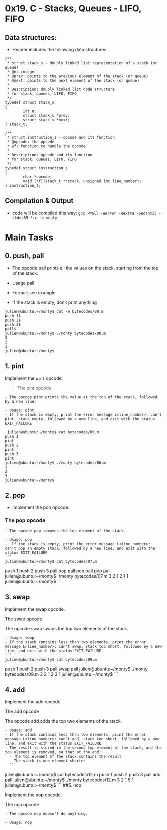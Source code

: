 #  0x19. C - Stacks, Queues - LIFO, FIFO

## Data structures:
* Header includes the following data structures. 
```
/**
 * struct stack_s - doubly linked list representation of a stack (or queue)
 * @n: integer
 * @prev: points to the previous element of the stack (or queue)
 * @next: points to the next element of the stack (or queue)
 *
 * Description: doubly linked list node structure
 * for stack, queues, LIFO, FIFO
 */
typedef struct stack_s
{
        int n;
        struct stack_s *prev;
        struct stack_s *next;
} stack_t;
```
```
/**
 * struct instruction_s - opcode and its function
 * @opcode: the opcode
 * @f: function to handle the opcode
 *
 * Description: opcode and its function
 * for stack, queues, LIFO, FIFO
 */
typedef struct instruction_s
{
        char *opcode;
        void (*f)(stack_t **stack, unsigned int line_number);
} instruction_t;
```



## Compilation & Output
* code will be compiled this way:   ```gcc -Wall -Werror -Wextra -pedantic -std=c89 *.c -o monty```


# **Main Tasks**

  ## 0. push, pall
  - The opcode pall prints all the  values on the stack, starting from the top of the stack.

  - Usage pall
  - Format: see example
  - If the stack is empty, don’t print anything
 ```
julien@ubuntu:~/monty$ cat -e bytecodes/00.m
push 1$
push 2$
push 3$
pall$
julien@ubuntu:~/monty$ ./monty bytecodes/00.m
3
2
1
julien@ubuntu:~/monty$
 ```

  ## 1. pint

  Implement the `pint` opcode.

  > The pint opcode

    - The opcode pint prints the value at the top of the stack, followed by a new line.

    - Usage: pint
    - If the stack is empty, print the error message L<line_number>: can't pint, stack empty, followed by a new line, and exit with the status EXIT_FAILURE

 ```
  julien@ubuntu:~/monty$ cat bytecodes/06.m 
push 1
pint
push 2
pint
push 3
pint
julien@ubuntu:~/monty$ ./monty bytecodes/06.m 
1
2
3
julien@ubuntu:~/monty$ 
 ```
## 2. pop
 - Implement the pop opcode.

  ### The pop opcode

    - The opcode pop removes the top element of the stack.

    - Usage: pop
    -  If the stack is empty, print the error message L<line_number>: can't pop an empty stack, followed by a new line, and exit with the status EXIT_FAILURE
    ```
    julien@ubuntu:~/monty$ cat bytecodes/07.m 
push 1
push 2
push 3
pall
pop
pall
pop
pall
pop
pall
julien@ubuntu:~/monty$ ./monty bytecodes/07.m 
3
2
1
2
1
1
julien@ubuntu:~/monty$ 
    ```

 ## 3. swap

  Implement the swap opcode.

  The swap opcode

  The opcode swap swaps the top two elements of the stack.

    - Usage: swap
    - If the stack contains less than two elements, print the error message L<line_number>: can't swap, stack too short, followed by a new line, and exit with the status EXIT_FAILURE
    ```
    julien@ubuntu:~/monty$ cat bytecodes/09.m 
push 1
push 2
push 3
pall
swap
pall
julien@ubuntu:~/monty$ ./monty bytecodes/09.m 
3
2
1
2
3
1
    julien@ubuntu:~/monty$ 
    ```
 ## 4. add
Implement the add opcode.

  The add opcode

  The opcode add adds the top two elements of the stack.

    - Usage: add
    - If the stack contains less than two elements, print the error message L<line_number>: can't add, stack too short, followed by a new line, and exit with the status EXIT_FAILURE
    - The result is stored in the second top element of the stack, and the top element is removed, so that at the end:
      - The top element of the stack contains the result
      - The stack is one element shorter
      ```
julien@ubuntu:~/monty$ cat bytecodes/12.m 
push 1
push 2
push 3
pall
add
pall
julien@ubuntu:~/monty$ ./monty bytecodes/12.m 
3
2
1
5
1
julien@ubuntu:~/monty$
      ```
##5. nop

  Implement the nop opcode.

  The nop opcode

    - The opcode nop doesn’t do anything.

    - Usage: nop


  


